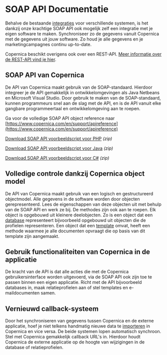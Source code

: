# SOAP API Documentatie

Behalve de bestaande
[integraties](./integrations.md "Integraties")
voor verschillende systemen, is het dankzij onze krachtige SOAP API ook
mogelijk zelf een integratie met je eigen software te maken.
Synchroniseer zo de gegevens vanuit Copernica met de gegevens uit jouw
software. Zo houd je alle gegevens en je marketingcampagnes continu
up-to-date.

Copernica beschikt overigens ook over een REST-API. [Meer informatie
over de REST-API vind je hier](../en/the-copernica-rest-api.md "REST-API").

SOAP API van Copernica
----------------------

De API van Copernica maakt gebruik van de SOAP-standaard. Hierdoor
integreer je de API gemakkelijk in ontwikkelomgevingen als Java Netbeans
en Microsoft Visual Studio. Door gebruik te maken van de SOAP-standaard,
kunnen programmeurs snel aan de slag met de API, en is de API vanuit
elke gangbare programmeertaal en ontwikkelomgeving aan te roepen.

Ga voor de volledige SOAP API object reference naar
[https://www.copernica.com/en/support/apireference](https://www.copernica.com/en/support/apireference)

[Download SOAP API voorbeeldscript voor
PHP](../downloads/soaptest_php_1-5.zip "Download SOAP API voorbeeldscript voor PHP")
*(zip)*

[Download SOAP API voorbeeldscript voor
Java](../downloads/soaptest_java.zip "Download SOAP API voorbeeldscript voor Java")
*(zip)*

[Download SOAP API voorbeeldscript voor
C\#](../downloads/soaptest_cs.zip "Download SOAP API voorbeeldscript voor C#")
*(zip)*

Volledige controle dankzij Copernica object model
-------------------------------------------------

De API van Copernica maakt gebruik van een logisch en gestructureerd
objectmodel. Alle gegevens in de software worden door objecten
gerepresenteerd. Lees de eigenschappen van deze objecten uit met behulp
van de SOAP API en werk ze bij. De methodes zijn ook aan te roepen. Elk
object is opgebouwd uit kleinere deelobjecten. Zo is een object dat een
[database](./creating-your-own-databases.md "Maak en beheer je eigen database(s)")
representeert bijvoorbeeld opgebouwd uit objecten die de profielen
representeren. Een object dat een
[template](./create-custom-templates.md "Ontwikkel je eigen dynamische templates")
omvat, heeft een methode waarmee je alle documenten opvraagt die op
basis van dit template zijn aangemaakt.

Gebruik functionaliteiten van Copernica in de applicatie
--------------------------------------------------------

De kracht van de API is dat alle acties die met de Copernica
gebruikersinterface worden uitgevoerd, via de SOAP API ook zijn toe te
passen binnen een eigen applicatie. Richt met de API bijvoorbeeld
databases in, maak relatieprofielen aan of stel templates en
e-maildocumenten samen.

Vernieuwd callback-systeem
--------------------------

Door het synchroniseren van gegevens tussen Copernica en de externe
applicatie, hoef je niet telkens handmatig nieuwe data te
[importeren](./import-and-export-data.md "Importeer en exporteer gegevens")
in Copernica en vice versa. De beide systemen lopen automatisch
synchroon. Stel met Copernica gemakkelijk callback URL's in. Hierdoor
houdt Copernica de externe applicatie op de hoogte van wijzigingen in de
database of relatieprofielen.
